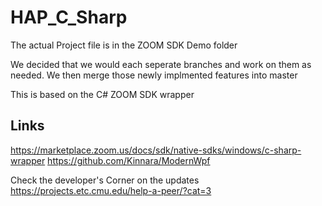# HAP_C_Sharp
The actual Project file is in the ZOOM SDK Demo folder

We decided that we would each seperate branches and work on them as needed. 
We then merge those newly implmented features into master

This is based on the C# ZOOM SDK wrapper

## Links
https://marketplace.zoom.us/docs/sdk/native-sdks/windows/c-sharp-wrapper
https://github.com/Kinnara/ModernWpf

Check the developer's Corner on the updates
https://projects.etc.cmu.edu/help-a-peer/?cat=3
